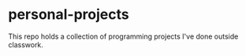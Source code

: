 # personal-projects
This repo holds a collection of programming projects I've done outside classwork.
